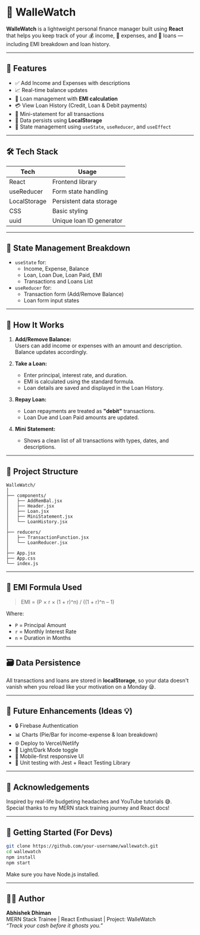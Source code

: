 # 💼 WalleWatch

**WalleWatch** is a lightweight personal finance manager built using **React** that helps you keep track of your 💰 income, 💸 expenses, and 🏦 loans — including EMI breakdown and loan history.

---

## 📌 Features

- ✅ Add Income and Expenses with descriptions  
- 📈 Real-time balance updates  
- 🏦 Loan management with **EMI calculation**  
- 💳 View Loan History (Credit, Loan & Debit payments)  
- 📃 Mini-statement for all transactions  
- 💾 Data persists using **LocalStorage**  
- 🔄 State management using `useState`, `useReducer`, and `useEffect`

---

## 🛠️ Tech Stack

| Tech         | Usage                     |
|--------------|---------------------------|
| React        | Frontend library          |
| useReducer   | Form state handling       |
| LocalStorage | Persistent data storage   |
| CSS          | Basic styling             |
| uuid         | Unique loan ID generator  |

---

## 🧠 State Management Breakdown

- `useState` for:
  - Income, Expense, Balance
  - Loan, Loan Due, Loan Paid, EMI
  - Transactions and Loans List
- `useReducer` for:
  - Transaction form (Add/Remove Balance)
  - Loan form input states

---

## 🧾 How It Works

1. **Add/Remove Balance:**  
   Users can add income or expenses with an amount and description. Balance updates accordingly.

2. **Take a Loan:**
   - Enter principal, interest rate, and duration.
   - EMI is calculated using the standard formula.
   - Loan details are saved and displayed in the Loan History.

3. **Repay Loan:**
   - Loan repayments are treated as **"debit"** transactions.
   - Loan Due and Loan Paid amounts are updated.

4. **Mini Statement:**
   - Shows a clean list of all transactions with types, dates, and descriptions.

---

## 📂 Project Structure

```
WalleWatch/
│
├── components/
│   ├── AddRemBal.jsx
│   ├── Header.jsx
│   ├── Loan.jsx
│   ├── MiniStatement.jsx
│   └── LoanHistory.jsx
│
├── reducers/
│   ├── TransactionFunction.jsx
│   └── LoanReducer.jsx
│
├── App.jsx
├── App.css
└── index.js
```

---

## 🧮 EMI Formula Used

> EMI = (P × r × (1 + r)^n) / ((1 + r)^n – 1)

Where:
- `P` = Principal Amount  
- `r` = Monthly Interest Rate  
- `n` = Duration in Months

---

## 🗃️ Data Persistence

All transactions and loans are stored in **localStorage**, so your data doesn't vanish when you reload like your motivation on a Monday 😪.

---

## 🧪 Future Enhancements (Ideas 💡)

- 🔒 Firebase Authentication
- 📊 Charts (Pie/Bar for income-expense & loan breakdown)
- 🌐 Deploy to Vercel/Netlify
- 🌙 Light/Dark Mode toggle
- 📱 Mobile-first responsive UI
- 🧪 Unit testing with Jest + React Testing Library

---

## 🙌 Acknowledgements

Inspired by real-life budgeting headaches and YouTube tutorials 😅.  
Special thanks to my MERN stack training journey and React docs!

---

## 🚀 Getting Started (For Devs)

```bash
git clone https://github.com/your-username/wallewatch.git
cd wallewatch
npm install
npm start
```

Make sure you have Node.js installed.

---

## 🧑‍💻 Author

**Abhishek Dhiman**  
MERN Stack Trainee | React Enthusiast | Project: WalleWatch  
_“Track your cash before it ghosts you.”_
